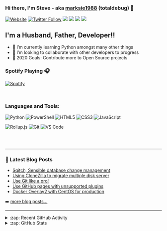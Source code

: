### Hi there, I'm Steve - aka [marksie1988][website] (totaldebug) 👋

[![Website](https://img.shields.io/website?label=totaldebug.uk&style=for-the-badge&url=https%3A%2F%2Ftotaldebug.uk)](https://totaldebug.uk)
[![Twitter Follow](https://img.shields.io/twitter/follow/marksie1988?color=1DA1F2&logo=twitter&style=for-the-badge)](https://twitter.com/intent/follow?original_referer=https%3A%2F%2Fgithub.com%marksie1988&screen_name=marksie1988)
[![](https://img.shields.io/badge/-@marksie1988-%23181717?style=for-the-badge&logo=github)](https://github.com/marksie1988)
[![](https://img.shields.io/badge/-@totaldebug-%23181717?style=for-the-badge&logo=github)](https://github.com/totaldebug)
[![](https://img.shields.io/badge/-@totaldebug-%23FF0000?style=for-the-badge&logo=youtube)][youtube]
[![](https://img.shields.io/badge/-@totaldebug-%230077B5?style=for-the-badge&logo=linkedin)][linkedin]

## I'm a Husband, Father, Developer!!

- 🌱 I’m currently learning Python amongst many other things
- 👯 I’m looking to collaborate with other developers to progress
- 🥅 2020 Goals: Contribute more to Open Source projects

### Spotify Playing 🎧

[![Spotify](https://novatorem.marksie1988.vercel.app/api/spotify)](https://open.spotify.com/user/iqmjb1p8ga54k8ocibpwizgev)

<br />

### Languages and Tools:

![Python](https://img.shields.io/badge/-Python-%234B8BBE?style=for-the-badge&logo=python&logoColor=ffffff)
![PowerShell](https://img.shields.io/badge/-PowerShell-%235391FE?style=for-the-badge&logo=powershell&logoColor=ffffff)
![HTML5](https://img.shields.io/badge/-HTML5-%23E44D27?style=for-the-badge&logo=html5&logoColor=ffffff)
![CSS3](https://img.shields.io/badge/-CSS3-%231572B6?style=for-the-badge&logo=css3)
![JavaScript](https://img.shields.io/badge/-JavaScript-%23F7DF1C?style=for-the-badge&logo=javascript&logoColor=000000&labelColor=%23F7DF1C&color=%23FFCE5A)

![Rollup.js](https://img.shields.io/badge/-Rollup.js-%23EC4A3F?style=for-the-badge&logo=rollup.js&logoColor=%23ffffff)
![Git](https://img.shields.io/badge/-Git-%23F05032?style=for-the-badge&logo=git&logoColor=%23ffffff)
![VS Code](https://img.shields.io/badge/-VSCode-%23007ACC?style=for-the-badge&logo=visual-studio-code)

<br />
<br />

---

### 📕 Latest Blog Posts

<!-- BLOG-POST-LIST:START -->
- [Sqitch, Sensible database change management](https://totaldebug.uk/posts/sqitch-sensible-database-change-management/)
- [Using CloneZilla to migrate multiple disk server](https://totaldebug.uk/posts/using-clonezilla-to-migrate-multi-disk-server/)
- [Use Git like a pro!](https://totaldebug.uk/posts/use-git-like-a-pro/)
- [Use GitHub pages with unsupported plugins](https://totaldebug.uk/posts/use-github-pages-with-unsupported-plugins/)
- [Docker Overlay2 with CentOS for production](https://totaldebug.uk/posts/docker-overlay2-with-centos-for-production/)
<!-- BLOG-POST-LIST:END -->

➡️ [more blog posts...](https://totaldebug.uk/blog/)

---

<details>
  <summary>:zap: Recent GitHub Activity</summary>

<!--START_SECTION:activity-->
1. 🗣 Commented on [#511](https://github.com/marksie1988/atomic-calendar-revive/issues/511) in [marksie1988/atomic-calendar-revive](https://github.com/marksie1988/atomic-calendar-revive)
2. 🗣 Commented on [#511](https://github.com/marksie1988/atomic-calendar-revive/issues/511) in [marksie1988/atomic-calendar-revive](https://github.com/marksie1988/atomic-calendar-revive)
3. 🗣 Commented on [#513](https://github.com/marksie1988/atomic-calendar-revive/issues/513) in [marksie1988/atomic-calendar-revive](https://github.com/marksie1988/atomic-calendar-revive)
4. 🗣 Commented on [#496](https://github.com/marksie1988/atomic-calendar-revive/issues/496) in [marksie1988/atomic-calendar-revive](https://github.com/marksie1988/atomic-calendar-revive)
5. 🗣 Commented on [#513](https://github.com/marksie1988/atomic-calendar-revive/issues/513) in [marksie1988/atomic-calendar-revive](https://github.com/marksie1988/atomic-calendar-revive)
<!--END_SECTION:activity-->

</details>

<details>
  <summary>:zap: GitHub Stats</summary>

  <img align="left" alt="marksie1988's GitHub Stats" src="https://github-readme-stats.marksie1988.vercel.app/api?username=marksie1988&show_icons=true&hide_border=true" />

</details>

[website]: https://totaldebug.uk
[twitter]: https://twitter.com/marksie1988
[youtube]: https://www.youtube.com/channel/UCEvfqr8PBoLTc6FiitXrWCQ
[linkedin]: https://linkedin.com/in/marksie1988
